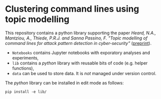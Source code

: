 # Clustering command lines using topic modelling

This repository contains a python library supporting the paper _Heard, N.A., Mantziou, A., Thiede, P.R.J. and Sanna Passino, F. "Topic modelling of command lines for attack pattern detection in cyber-security"_ ([preprint](https://arxiv.org)). 

* `Notebooks` contains Jupyter notebooks with exporatory analyses and experiments,
* `lib` contains a _python_ library with reusable bits of code (e.g. helper functions),
* `data` can be used to store data. It is *not* managed under version control. 

The _python_ library can be installed in edit mode as follows:
```
pip install -e lib/
```
